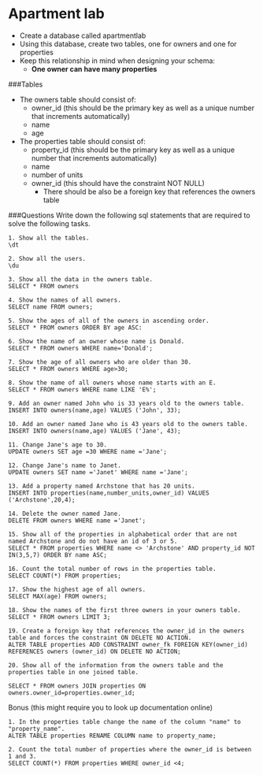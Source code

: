 # Apartment lab

- Create a database called apartmentlab 
- Using this database, create two tables, one for owners and one for properties
- Keep this relationship in mind when designing your schema:
	+ **One owner can have many properties**

###Tables

- The owners table should consist of: 
	+ owner_id (this should be the primary key as well as a unique number that increments automatically)
	+ name
	+ age
- The properties table should consist of:
	+ property_id (this should be the primary key as well as a unique number that increments automatically)
	+ name
	+ number of units
	+ owner_id (this should have the constraint NOT NULL)
		+ There should be also be a foreign key that references the owners table

###Questions
Write down the following sql statements that are required to solve the following tasks.

```    
1. Show all the tables.
\dt

2. Show all the users. 
\du

3. Show all the data in the owners table.
SELECT * FROM owners

4. Show the names of all owners. 
SELECT name FROM owners;

5. Show the ages of all of the owners in ascending order. 
SELECT * FROM owners ORDER BY age ASC:

6. Show the name of an owner whose name is Donald. 
SELECT * FROM owners WHERE name='Donald';

7. Show the age of all owners who are older than 30.
SELECT * FROM owners WHERE age>30;

8. Show the name of all owners whose name starts with an E. 
SELECT * FROM owners WHERE name LIKE 'E%';

9. Add an owner named John who is 33 years old to the owners table.
INSERT INTO owners(name,age) VALUES ('John', 33);

10. Add an owner named Jane who is 43 years old to the owners table. 
INSERT INTO owners(name,age) VALUES ('Jane', 43);

11. Change Jane's age to 30. 
UPDATE owners SET age =30 WHERE name ='Jane';

12. Change Jane's name to Janet.
UPDATE owners SET name ='Janet' WHERE name ='Jane';

13. Add a property named Archstone that has 20 units. 
INSERT INTO properties(name,number_units,owner_id) VALUES ('Archstone',20,4);

14. Delete the owner named Jane. 
DELETE FROM owners WHERE name ='Janet';

15. Show all of the properties in alphabetical order that are not named Archstone and do not have an id of 3 or 5. 
SELECT * FROM properties WHERE name <> 'Archstone' AND property_id NOT IN(3,5,7) ORDER BY name ASC;

16. Count the total number of rows in the properties table.
SELECT COUNT(*) FROM properties;

17. Show the highest age of all owners.
SELECT MAX(age) FROM owners;

18. Show the names of the first three owners in your owners table.
SELECT * FROM owners LIMIT 3;

19. Create a foreign key that references the owner_id in the owners table and forces the constraint ON DELETE NO ACTION.
ALTER TABLE properties ADD CONSTRAINT owner_fk FOREIGN KEY(owner_id) REFERENCES owners (owner_id) ON DELETE NO ACTION;

20. Show all of the information from the owners table and the properties table in one joined table.  

SELECT * FROM owners JOIN properties ON owners.owner_id=properties.owner_id;
```
Bonus (this might require you to look up documentation online)

```
1. In the properties table change the name of the column "name" to "property_name". 
ALTER TABLE properties RENAME COLUMN name to property_name;

2. Count the total number of properties where the owner_id is between 1 and 3.
SELECT COUNT(*) FROM properties WHERE owner_id <4;
```
